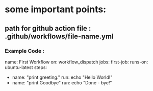 
# some important points:
## path for github action file : .github/workflows/file-name.yml
### Example Code :
name: First Workflow 
on: workflow_dispatch 
jobs: 
 first-job: 
  runs-on: ubuntu-latest 
  steps: 
   - name: "print greeting."
     run: echo "Hello World!"
   - name: "print Goodbye"
     run: echo "Done - bye!"
